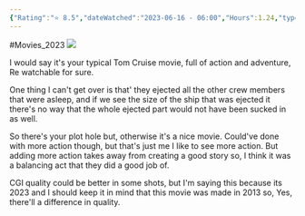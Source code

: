```yaml
---
{"Rating":"⭐ 8.5","dateWatched":"2023-06-16 - 06:00","Hours":1.24,"type":"movie","subType":null,"title":"Oblivion","englishTitle":"Oblivion","year":"2013","dataSource":"OMDbAPI","url":"https://www.imdb.com/title/tt1483013/","id":"tt1483013","genres":["Action","Adventure","Sci-Fi"],"producer":"Joseph Kosinski","duration":"124 min","onlineRating":7,"actors":["Tom Cruise","Morgan Freeman","Andrea Riseborough"],"image":"https://m.media-amazon.com/images/M/MV5BMTQwMDY0MTA4MF5BMl5BanBnXkFtZTcwNzI3MDgxOQ@@._V1_SX300.jpg","released":true,"streamingServices":null,"premiere":"4/19/2013","watched":false,"lastWatched":"","personalRating":0,"tags":["mediaDB/tv/movie"],"dg-publish":true,"permalink":"/media-db/movies/oblivion-2013/","dgPassFrontmatter":true,"noteIcon":"1","created":"2023-11-14T21:08:36.045+05:30","updated":"2023-12-11T18:41:13.238+05:30"}
---
```


#Movies_2023 
<img src="https://m.media-amazon.com/images/M/MV5BMTQwMDY0MTA4MF5BMl5BanBnXkFtZTcwNzI3MDgxOQ@@._V1_SX300.jpg">

I would say it's your typical Tom Cruise movie, full of action and adventure, Re watchable for sure.

One thing I can't get over is that' they ejected all the other crew members that were asleep, and if we see the size of the ship that was ejected it there's no way that the whole ejected part would not have been sucked in as well.

So there's your plot hole but, otherwise it's a nice movie. Could've done with more action though, but that's just me I like to see more action. But adding more action takes away from creating a good story so, I think it was a balancing act that they did a good job of.

CGI quality could be better in some shots, but I'm saying this because its 2023 and I should keep it in mind that this movie was made in 2013 so, Yes, there'll a difference in quality.